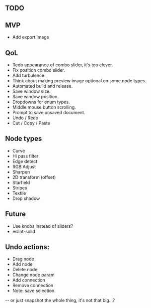 ## TODO

## MVP

* Add export image

## QoL

* Redo appearance of combo slider, it's too clever.
* Fix position combo slider.
* Add turbulence
* Think about making preview image optional on some node types.
* Automated build and release.
* Save window size.
* Save window position.
* Dropdowns for enum types.
* Middle mouse button scrolling.
* Prompt to save unsaved document.
* Undo / Redo
* Cut / Copy / Paste

## Node types

* Curve
* Hi pass filter
* Edge detect
* RGB Adjust
* Sharpen
* 2D transform (offset)
* Starfield
* Stripes
* Textile
* Drop shadow

## Future

* Use knobs instead of sliders?
* eslint-solid

## Undo actions:

  * Drag node
  * Add node
  * Delete node
  * Change node param
  * Add connection
  * Remove connection
  * Note: save selection.

  -- or just snapshot the whole thing, it's not that big...?

